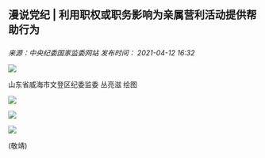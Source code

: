 ## 漫说党纪 | 利用职权或职务影响为亲属营利活动提供帮助行为

### 

_来源：中央纪委国家监委网站_ _发布时间： 2021-04-12 16:32_

![](https://www.ccdi.gov.cn/hdjln/ywtt/202104/W020210531594749022314.jpg)

山东省威海市文登区纪委监委 丛亮滋 绘图

![](https://www.ccdi.gov.cn/hdjln/ywtt/202104/W020210531594749144370.jpg)

![](https://www.ccdi.gov.cn/hdjln/ywtt/202104/W020210531594749264884.jpg)

![](https://www.ccdi.gov.cn/hdjln/ywtt/202104/W020210531594749390677.jpg)

(敬靖)